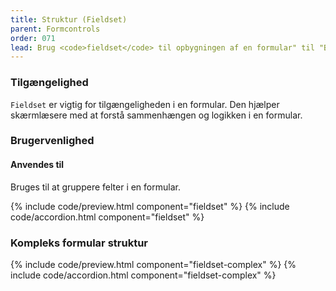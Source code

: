 ```yaml
---
title: Struktur (Fieldset)
parent: Formcontrols
order: 071
lead: Brug <code>fieldset</code> til opbygningen af en formular" til "Brug fieldset til at strukturere indholdet i mindre grupperinger. Dette er både godt for skærmlæsere og overblikket.
---
```

<section>
  <h3 class="h4">Tilgængelighed</h3>
  <p><code>Fieldset</code> er vigtig for tilgængeligheden i en formular. Den hjælper skærmlæsere med at forstå sammenhængen og logikken i en formular.</p>
</section>
<section>
    <h3 class="h4">Brugervenlighed</h3>
    <h4 class="h5">Anvendes til</h4>
    <p>Bruges til at gruppere felter i en formular.</p>
</section>

{% include code/preview.html component="fieldset" %}
{% include code/accordion.html component="fieldset" %}

<h3>Kompleks formular struktur</h3>
{% include code/preview.html component="fieldset-complex" %}
{% include code/accordion.html component="fieldset-complex" %}
